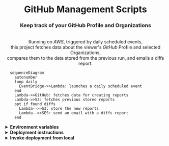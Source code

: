 <!-- markdownlint-disable MD033 -->
<h1 align="center">
  GitHub Management Scripts
</h1>

<h3 align="center">
  Keep track of your GitHub Profile and Organizations
</h3>

<p align="center">
  <br/>
  Running on <em>AWS</em>, triggered by daily scheduled events,<br/>
  this project fetches data about the viewer's <em>GitHub</em> Profile and selected Organizations,<br/>
  compares them to the data stored from the previous run, and emails a diffs report.
</p>

<p align="center">

  ```mermaid
    sequenceDiagram
      autonumber
      loop daily
        EventBridge->>Lambda: launches a daily scheduled event
      end
      Lambda->>GitHub: fetches data for creating reports
      Lambda->>S3: fetches previous stored reports
      opt if found diffs
        Lambda-->>S3: store the new reports
        Lambda-->>SES: send an email with a diffs report
      end
  ```

</p>

<details>
  <summary><strong>Environment variables</strong></summary>
  <p>
  The following environment variables are required for runtime:

  ```shell
  GITHUB_PAT="your-github-personal-access-token-goes-here"
  S3_BUCKET_NAME="name-of-s3-bucket-goes-here"
  ORGS_LIST="org-name,another-org-name"
  EMAIL_RECIPIENT="email-to-send-notification-to-goes-here"
  EMAIL_SENDER="email-to-send-mails-from-goes-here"
  ```

  <details>
  <summary>Token scopes</summary>
  <p>
  <ul>
    <li>repo</li>
    <li>read:packages</li>
    <li>admin:org</li>
    <li>read:user</li>
    <li>read:discussion</li>
    <li>read:project</li>
  </ul>
  </p>
  </details>

  <details>
  <summary>Additional environment variables</summary>
  <p>
  These, are probably being handled by your local <em>aws-cli</em> or <em>Lambda</em> environment,<br/>
  nevertheless, if you're running this app without <em>Lambda</em>, you need to set these manually:

  ```shell
  AWS_ACCESS_KEY_ID="iam-user-access-key-id-goes-here"
  AWS_SECRET_ACCESS_KEY="iam-user-secret-access-key-goes-here"
  AWS_REGION="aws-region-goes-here"
  ```

  </p>
  </details>
  </p>
</details>

<details>
  <summary><strong>Deployment instructions</strong></summary>
  <p>AWS services used for this project are:</p>
  <ul>
    <li><a href="#iam">IAM</a></li>
    <li><a href="#s3">S3</a></li>
    <li><a href="#ses">SES</a></li>
    <li><a href="#lambda">Lambda</a></li>
    <li><a href="#cloudwatch">CloudWatch</a></li>
    <li><a href="#eventbridge">EventBridge</a></li>
  </ul>

  <div name="iam">
  <p>
  <strong><a href="https://aws.amazon.com/iam/">AWS IAM</a></strong>
  <ul>
    <li>Create a service user and attach the <em>AWSLambda_FullAccess</em> permissions policy to it, take note of the new user's <em>access key id</em> and <em>secret access key</em>. We'll use this user's credentials to deploy <em>Lambda</em> function from the CI workflows.</li>
    <li>Create a <em>Role</em> and attach the following policies to it, <em>AWSLambdaExecute</em> which includes permission to <em>CloudWatch</em> and <em>S3</em>, and the <em>AmazonSESFullAccess</em> (full access is mandatory). We will use this for our <em>Lambda</em> execution for allowing our function to access the rest of the services.</li>
  </ul>
  </p>
  </div>

  <div name="s3">
  <p>
  <strong><a href="https://aws.amazon.com/s3/">AWS S3</a></strong>
  <ul>
    <li>Create a bucket for storing the previous reports for comparison, it doesn't have to be a public accessible one. and it's up to you if you want to make it preserve versions.</li>
  </ul>
  </p>
  </div>

  <div name="ses">
  <p>
  <strong><a href="https://aws.amazon.com/ses/">AWS SES</a></strong>
  <ul>
    <li>Configure based on the given instructions, as you see fit, i.e. verify your custom domain and custom from domain if needed.<br/>
    Make sure to take you service out of the sandbox environment if you want to able to properly send emails.</li>
  </ul>
  </p>
  </div>

  <div name="lambda">
  <p>
  <strong><a href="https://aws.amazon.com/lambda/">AWS Lambda</a></strong>
  <ul>
    <li>Create a function based on the execution <em>IAM Role</em> you created earlier.</li>
    <li>Set the handler to <code>src/main.handler</code></li>
    <li>Set the timeout to at least a minute, depending on how many items you are fetching.</li>
    <li>Build the project with <code>npm ci</code></li>
    <li>Upload a <em>Zip</em> archive containing at the following:
      <ul>
        <li><code>src/</code></li>
        <li><code>node_modules/</code></li>
      </ul>
      <small><code>zip -r github-management-scripts.zip src/ node_modules/</code></small>
    </li>
    <li>Publish a new version.</li>
    <li>Create an alias named <code>Live</code> and point it to published version, this will help us maintain versioning for your function, as the triggering event will invoke this alias.<br/>
    Note, I like also creating a <code>Dev</code> alias that I use while staging, you can take a look at this project's <em>CI</em> workflows.</li>
    <li>Create the following environment variables for the function's context.<br/>
    Note that <em>AWS</em> connection-related variables are being handled by <em>Lambda</em>:
      <ul>
      <li><code>GITHUB_PAT</code> <em>token scopes: repo, read:packages, admin:org, read:user, read:discussion, read:project</em></li>
      <li><code>S3_BUCKET_NAME</code> <em>the name of the bucket you created</em></li>
      <li><code>ORGS_LIST</code> <em>comma separated list of organizations you want to track.</em></li>
      <li><code>EMAIL_RECIPIENT</code> <em>where to send the diffs to.</em></li>
      <li><code>EMAIL_SENDER</code> <em>sender email for the diffs email.</em></li>
      </ul>
    </li>
  </ul>

  <strong>Note, this section is hit twice, come back here after the creating the event rule.</strong>

  </p>
  </div>

  <div name="cloudwatch">
  <p>
  <strong><a href="https://aws.amazon.com/cloudwatch/">AWS CloudWatch</a></strong>
  <ul>
    <li>After the first function invocation, a designated log group will be created, the default retention for it will be *Never Expires*, you can reduce it, 1 week should suffice.</li>
  </ul>
  </p>
  </div>

  <div name="eventbridge">
  <p>
  <strong><a href="https://aws.amazon.com/eventbridge/">AWS EventBridge</a></strong>
  <ul>
    <li>Create a scheduled rule, for instance <em>0-10-*-*-?-*</em> will run daily at 10AM.</br>
    Set it to invoke your recently created <em>Lambda</em> function, and select <em>Live</em> as the alias.</br>
    Get back to the <a href="#lambda">Lambda</a> function, and select the new <em>EventBridge</em> rule you created as th trigger.</li>
  </ul>
  </p>
  </div>

</details>

<details>
  <summary><strong>Invoke deployment from local</strong></summary>
  <ul>
    <li>Create a file named <code>.env</code> at the project's root and populate it with your environment variables</li>
    <li>Run <code>npm install</code> for installing all the dev dependencies</li>
    <li>Run <code>npm run start:dev</code> to run the application with your environment variables</li>
  </ul>
</details>
